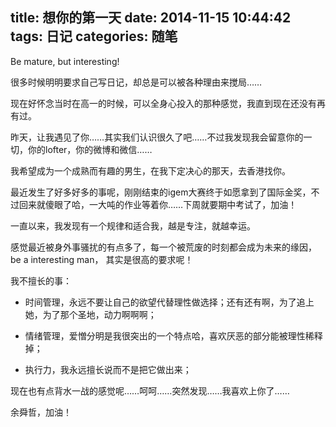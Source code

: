 title: 想你的第一天
date: 2014-11-15 10:44:42
tags: 日记
categories: 随笔
---

Be mature, but interesting!

<!-- more -->

很多时候明明要求自己写日记，却总是可以被各种理由来搅局……

现在好怀念当时在高一的时候，可以全身心投入的那种感觉，我直到现在还没有再有过。

昨天，让我遇见了你……其实我们认识很久了吧……不过我发现我会留意你的一切，你的lofter，你的微博和微信……

我希望成为一个成熟而有趣的男生，在我下定决心的那天，去香港找你。

最近发生了好多好多的事呢，刚刚结束的igem大赛终于如愿拿到了国际金奖，不过回来就傻眼了哈，一大吨的作业等着你……下周就要期中考试了，加油！

一直以来，我发现有一个规律和适合我，越是专注，就越幸运。

感觉最近被身外事骚扰的有点多了，每一个被荒废的时刻都会成为未来的缘因，be a interesting man， 其实是很高的要求呢！

我不擅长的事：

- 时间管理，永远不要让自己的欲望代替理性做选择；还有还有啊，为了追上她，为了那个圣地，动力啊啊啊；

- 情绪管理，爱憎分明是我很突出的一个特点哈，喜欢厌恶的部分能被理性稀释掉；

- 执行力，我永远擅长说而不是把它做出来；

现在也有点背水一战的感觉呢……呵呵……突然发现……我喜欢上你了……

余舜哲，加油！